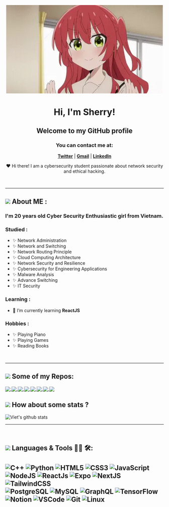 <p align="center">
  <img src="kita-ikuyo-rap.webp" alt="Banner">
</p>

<h1 align="center">Hi, I'm Sherry!</h1>
<h2 align="center">Welcome to my GitHub profile</h2>

<h3 align="center">You can contact me at:</h3>
<p align="center">
  <strong><a href="https://x.com/SherriePhtr">Twitter</a></strong> |
  <strong><a href="mailto:anhthuphamtran1704@gmail.com">Gmail</a></strong> |
  <strong><a href="https://www.linkedin.com/in/anh-thu-pham-tran-98417b267/">LinkedIn</a></strong> 
</p>

<p align="center">❤ Hi there! I am a cybersecurity student passionate about network security and ethical hacking.</p>

</br>

---

## <img src="https://media.giphy.com/media/VgCDAzcKvsR6OM0uWg/giphy.gif" width="50"> About ME  :

### I'm 20 years old Cyber Security Enthusiastic girl from Vietnam.

### Studied :

- ✨ Network Administration
- ✨ Network and Switching
- ✨ Network Routing Principle
- ✨ Cloud Computing Architecture
- ✨ Network Security and Resilience
- ✨ Cybersecurity for Engineering Applications
- ✨ Malware Analysis
- ✨ Advance Switching
- ✨ IT Security

### Learning :

- 🌱 I’m currently learning **ReactJS**

### Hobbies :

- ✨ Playing Piano
- ✨ Playing Games
- ✨ Reading Books

</br>

---
## <img src="https://media.giphy.com/media/VgCDAzcKvsR6OM0uWg/giphy.gif" width="50"> Some of my Repos:

<a href="https://github.com/vietnh1009/QuickDraw/">
  <!-- Change the `github-readme-stats.anuraghazra1.vercel.app` to `github-readme-stats.vercel.app`  -->
  <img align="center" src="https://github-readme-stats.anuraghazra1.vercel.app/api/pin/?username=vietnh1009&repo=QuickDraw&theme=radical" />
</a>    
<a href="https://github.com/vietnh1009/ASCII-generator/">
  <!-- Change the `github-readme-stats.anuraghazra1.vercel.app` to `github-readme-stats.vercel.app`  -->
  <img align="center" src="https://github-readme-stats.anuraghazra1.vercel.app/api/pin/?username=vietnh1009&repo=ASCII-generator&theme=merko" />
</a>

<a href="https://github.com/vietnh1009/Super-mario-bros-A3C-pytorch/">
  <!-- Change the `github-readme-stats.anuraghazra1.vercel.app` to `github-readme-stats.vercel.app`  -->
  <img align="center" src="https://github-readme-stats.anuraghazra1.vercel.app/api/pin/?username=vietnh1009&repo=Super-mario-bros-A3C-pytorch&theme=gruvbox" />
</a>    
<a href="https://github.com/vietnh1009/Super-mario-bros-PPO-pytorch/">
  <!-- Change the `github-readme-stats.anuraghazra1.vercel.app` to `github-readme-stats.vercel.app`  -->
  <img align="center" src="https://github-readme-stats.anuraghazra1.vercel.app/api/pin/?username=vietnh1009&repo=Super-mario-bros-PPO-pytorch&theme=dark" />
</a>

<a href="https://github.com/vietnh1009/Flappy-bird-deep-Q-learning-pytorch/">
  <!-- Change the `github-readme-stats.anuraghazra1.vercel.app` to `github-readme-stats.vercel.app`  -->
  <img align="center" src="https://github-readme-stats.anuraghazra1.vercel.app/api/pin/?username=vietnh1009&repo=Flappy-bird-deep-Q-learning-pytorch&theme=onedark" />
</a>    
<a href="https://github.com/vietnh1009/Tetris-deep-Q-learning-pytorch/">
  <!-- Change the `github-readme-stats.anuraghazra1.vercel.app` to `github-readme-stats.vercel.app`  -->
  <img align="center" src="https://github-readme-stats.anuraghazra1.vercel.app/api/pin/?username=vietnh1009&repo=Tetris-deep-Q-learning-pytorch&theme=cobalt" />
</a>

<a href="https://github.com/vietnh1009/AirGesture/">
  <!-- Change the `github-readme-stats.anuraghazra1.vercel.app` to `github-readme-stats.vercel.app`  -->
  <img align="center" src="https://github-readme-stats.anuraghazra1.vercel.app/api/pin/?username=vietnh1009&repo=AirGesture&theme=synthwave" />
</a>    
<a href="https://github.com/vietnh1009/Yolo-v2-pytorch/">
  <!-- Change the `github-readme-stats.anuraghazra1.vercel.app` to `github-readme-stats.vercel.app`  -->
  <img align="center" src="https://github-readme-stats.anuraghazra1.vercel.app/api/pin/?username=vietnh1009&repo=Yolo-v2-pytorch&theme=highcontrast" />
</a>

</br>

## <img src="https://media.giphy.com/media/VgCDAzcKvsR6OM0uWg/giphy.gif" width="50"> How about some stats ?

![Viet's github stats](https://github-readme-stats-git-masterrstaa-rickstaa.vercel.app/api?username=vietnh1009&show_icons=true&theme=tokyonight&hide=contribs,prs,issues)


---
</br>

## <img src="https://media.giphy.com/media/VgCDAzcKvsR6OM0uWg/giphy.gif" width="50"> Languages & Tools 👨‍💻 🛠:

![C++](https://img.shields.io/badge/c++%20-%2300599C.svg?&style=for-the-badge&logo=c%2B%2B&ogoColor=white)
![Python](https://img.shields.io/badge/python-3670A0?style=for-the-badge&logo=python&logoColor=ffdd54)
![HTML5](https://img.shields.io/badge/html5-%23E34F26.svg?style=for-the-badge&logo=html5&logoColor=white)
![CSS3](https://img.shields.io/badge/css3-%231572B6.svg?style=for-the-badge&logo=css3&logoColor=white)
![JavaScript](https://img.shields.io/badge/javascript-%23323330.svg?style=for-the-badge&logo=javascript&logoColor=%23F7DF1E)  <br />
![NodeJS](https://img.shields.io/badge/node.js-6DA55F?style=for-the-badge&logo=node.js&logoColor=white)
![ReactJs](https://img.shields.io/badge/-React-blue?style=for-the-badge&logo=react)
![Expo](https://img.shields.io/badge/Expo-000000?logo=Expo&logoColor=white)
![NextJS](https://img.shields.io/badge/next.js-000000?style=for-the-badge&logo=nextdotjs&logoColor=white)
![TailwindCSS](https://img.shields.io/badge/Tailwind_CSS-grey?style=for-the-badge&logo=tailwind-css&logoColor=38B2AC) <br/>
![PostgreSQL](https://img.shields.io/badge/postgresql-4169e1?style=for-the-badge&logo=postgresql&logoColor=white)
![MySQL](https://img.shields.io/badge/mysql-4479A1.svg?style=for-the-badge&logo=mysql&logoColor=white)
![GraphQL](https://img.shields.io/badge/GraphQL-E434AA?style=for-the-badge&logo=graphql&logoColor=white)
![TensorFlow](https://img.shields.io/badge/TensorFlow-FF6F00?style=for-the-badge&logo=tensorflow&logoColor=white)<br/>
![Notion](https://img.shields.io/badge/Notion-%23000000.svg?style=for-the-badge&logo=notion&logoColor=white)
![VSCode](https://img.shields.io/badge/-vscode-007ACC?style=for-the-badge&logo=visual-studio-code)
![Git](https://img.shields.io/badge/git%20-%23F05032.svg?&style=for-the-badge&logo=git&logoColor=white)
![Linux](https://img.shields.io/badge/-linux-FCC624?style=for-the-badge&logo=linux&logoColor=black)
---

</br>
</br>
</br>
